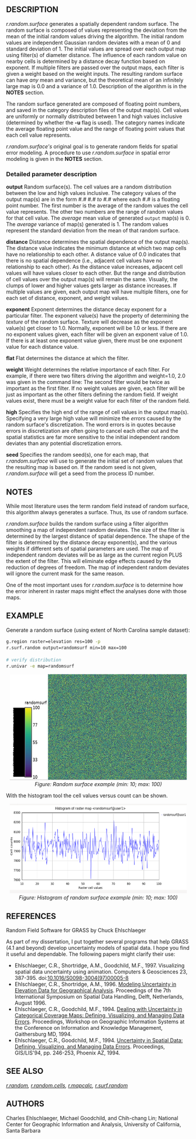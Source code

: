## DESCRIPTION

*r.random.surface* generates a spatially dependent random surface. The
random surface is composed of values representing the deviation from the
mean of the initial random values driving the algorithm. The initial
random values are independent Gaussian random deviates with a mean of 0
and standard deviation of 1. The initial values are spread over each
output map using filter(s) of diameter distance. The influence of each
random value on nearby cells is determined by a distance decay function
based on exponent. If multiple filters are passed over the output maps,
each filter is given a weight based on the weight inputs. The resulting
random surface can have *any* mean and variance, but the theoretical
mean of an infinitely large map is 0.0 and a variance of 1.0.
Description of the algorithm is in the **NOTES** section.

The random surface generated are composed of floating point numbers, and
saved in the category description files of the output map(s). Cell
values are uniformly or normally distributed between 1 and high values
inclusive (determined by whether the **-u** flag is used). The category
names indicate the average floating point value and the range of
floating point values that each cell value represents.

*r.random.surface's* original goal is to generate random fields for
spatial error modeling. A procedure to use *r.random.surface* in spatial
error modeling is given in the **NOTES** section.

### Detailed parameter description

**output**
Random surface(s). The cell values are a random distribution between the
low and high values inclusive. The category values of the output map(s)
are in the form *\#.# \#.# to \#.#* where each \#.# is a floating point
number. The first number is the average of the random values the cell
value represents. The other two numbers are the range of random values
for that cell value. The *average* mean value of generated `output`
map(s) is 0. The *average* variance of map(s) generated is 1. The random
values represent the standard deviation from the mean of that random
surface.

**distance**
Distance determines the spatial dependence of the output map(s). The
distance value indicates the minimum distance at which two map cells
have no relationship to each other. A distance value of 0.0 indicates
that there is no spatial dependence (i.e., adjacent cell values have no
relationship to each other). As the distance value increases, adjacent
cell values will have values closer to each other. But the range and
distribution of cell values over the output map(s) will remain the same.
Visually, the clumps of lower and higher values gets larger as distance
increases. If multiple values are given, each output map will have
multiple filters, one for each set of distance, exponent, and weight
values.

**exponent**
Exponent determines the distance decay exponent for a particular filter.
The exponent value(s) have the property of determining the *texture* of
the random surface. Texture will decrease as the exponent value(s) get
closer to 1.0. Normally, exponent will be 1.0 or less. If there are no
exponent values given, each filter will be given an exponent value of
1.0. If there is at least one exponent value given, there must be one
exponent value for each distance value.

**flat**
Flat determines the distance at which the filter.

**weight**
Weight determines the relative importance of each filter. For example,
if there were two filters driving the algorithm and weight=1.0, 2.0 was
given in the command line: The second filter would be twice as important
as the first filter. If no weight values are given, each filter will be
just as important as the other filters defining the random field. If
weight values exist, there must be a weight value for each filter of the
random field.

**high**
Specifies the high end of the range of cell values in the output map(s).
Specifying a very large high value will minimize the *errors* caused by
the random surface's discretization. The word errors is in quotes
because errors in discretization are often going to cancel each other
out and the spatial statistics are far more sensitive to the initial
independent random deviates than any potential discretization errors.

**seed**
Specifies the random seed(s), one for each map, that *r.random.surface*
will use to generate the initial set of random values that the resulting
map is based on. If the random seed is not given, *r.random.surface*
will get a seed from the process ID number.

## NOTES

While most literature uses the term random field instead of random
surface, this algorithm always generates a surface. Thus, its use of
random surface.

*r.random.surface* builds the random surface using a filter algorithm
smoothing a map of independent random deviates. The size of the filter
is determined by the largest distance of spatial dependence. The shape
of the filter is determined by the distance decay exponent(s), and the
various weights if different sets of spatial parameters are used. The
map of independent random deviates will be as large as the current
region PLUS the extent of the filter. This will eliminate edge effects
caused by the reduction of degrees of freedom. The map of independent
random deviates will ignore the current mask for the same reason.

One of the most important uses for *r.random.surface* is to determine
how the error inherent in raster maps might effect the analyses done
with those maps.

## EXAMPLE

Generate a random surface (using extent of North Carolina sample
dataset):

```bash
g.region raster=elevation res=100 -p
r.surf.random output=randomsurf min=10 max=100

# verify distribution
r.univar -e map=randomsurf
```

<div align="center" style="margin: 10px">

[<img src="r_random_surface.jpg" data-border="0" width="600" height="288"
alt="r.random.surface example (n_min: 10; n_max: 100)" />](r_random_surface.jpg)
*Figure: Random surface example (min: 10; max: 100)*

</div>

With the histogram tool the cell values versus count can be shown.

<div align="center" style="margin: 10px">

[<img src="r_random_surface_hist.png" data-border="0" width="600"
height="244"
alt="r.random.surface example histogram (n_min: 10; n_max: 100)" />](r_random_surface_hist.png)
*Figure: Histogram of random surface example (min: 10; max: 100)*

</div>

## REFERENCES

Random Field Software for GRASS by Chuck Ehlschlaeger

As part of my dissertation, I put together several programs that help
GRASS (4.1 and beyond) develop uncertainty models of spatial data. I
hope you find it useful and dependable. The following papers might
clarify their use:

- Ehlschlaeger, C.R., Shortridge, A.M., Goodchild, M.F., 1997.
  Visualizing spatial data uncertainty using animation. Computers &
  Geosciences 23, 387-395.
  doi:[10.1016/S0098-3004(97)00005-8](https://doi.org/10.1016/S0098-3004(97)00005-8)
- Ehlschlaeger, C.R., Shortridge, A.M., 1996. [Modeling Uncertainty in
  Elevation Data for Geographical
  Analysis](http://www.geo.hunter.cuny.edu/~chuck/paper.html).
  Proceedings of the 7th International Symposium on Spatial Data
  Handling, Delft, Netherlands, August 1996.
- Ehlschlaeger, C.R., Goodchild, M.F., 1994. [Dealing with Uncertainty
  in Categorical Coverage Maps: Defining, Visualizing, and Managing Data
  Errors](http://www.geo.hunter.cuny.edu/~chuck/acm/paper.html).
  Proceedings, Workshop on Geographic Information Systems at the
  Conference on Information and Knowledge Management, Gaithersburg MD,
  1994.
- Ehlschlaeger, C.R., Goodchild, M.F., 1994. [Uncertainty in Spatial
  Data: Defining, Visualizing, and Managing Data
  Errors](http://www.geo.hunter.cuny.edu/~chuck/gislis/gislis.html).
  Proceedings, GIS/LIS'94, pp. 246-253, Phoenix AZ, 1994.

## SEE ALSO

*[r.random](r.random.md), [r.random.cells](r.random.cells.md),
[r.mapcalc](r.mapcalc.md), [r.surf.random](r.surf.random.md)*

## AUTHORS

Charles Ehlschlaeger, Michael Goodchild, and Chih-chang Lin; National
Center for Geographic Information and Analysis, University of
California, Santa Barbara
